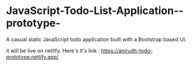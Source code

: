 # JavaScript-Todo-List-Application--prototype-

A casual static JavaScript todo application built with a Bootstrap based UI. 

it will be live on netlify. Here's it's link : https://anirudh-todo-prototype.netlify.app/
